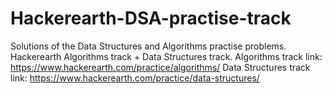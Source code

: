 # Hackerearth-DSA-practise-track
Solutions of the Data Structures and Algorithms practise problems. Hackerearth Algorithms track + Data Structures track.
Algorithms track link: https://www.hackerearth.com/practice/algorithms/ 
Data Structures track link: https://www.hackerearth.com/practice/data-structures/
